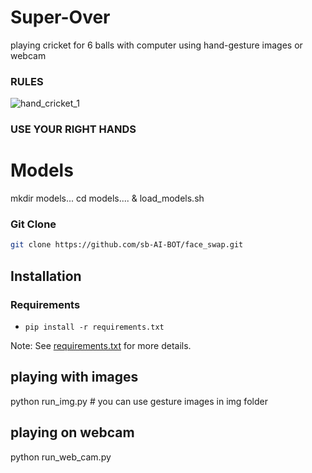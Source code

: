 # Super-Over
playing cricket for 6 balls with computer using hand-gesture images or webcam



### RULES

![hand_cricket_1](https://user-images.githubusercontent.com/67555058/109468476-a19a7400-7a92-11eb-85c1-e6a9ad29f6a3.jpg)

### USE YOUR RIGHT HANDS


# Models
mkdir models...
cd models.... &
load_models.sh

### Git Clone
```sh
git clone https://github.com/sb-AI-BOT/face_swap.git
```



## Installation
### Requirements
* `pip install -r requirements.txt`

Note: See [requirements.txt](requirements.txt) for more details.

## playing with images
python run_img.py             # you can use gesture images in img folder

## playing on webcam
python run_web_cam.py  


  


